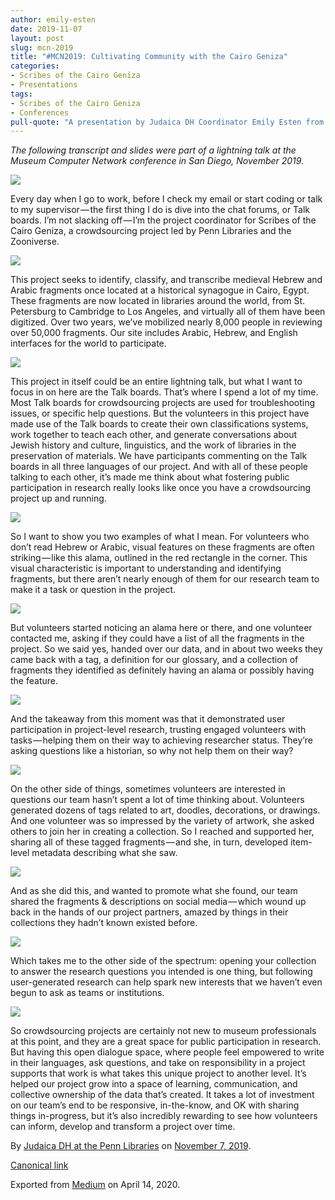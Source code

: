 ```yaml
---
author: emily-esten
date: 2019-11-07
layout: post
slug: mcn-2019
title: "#MCN2019: Cultivating Community with the Cairo Geniza"
categories:
- Scribes of the Cairo Geniza
- Presentations
tags:
- Scribes of the Cairo Geniza
- Conferences
pull-quote: "A presentation by Judaica DH Coordinator Emily Esten from the MCN2019 conference."
---
```


*The following transcript and slides were part of a lightning talk at the Museum Computer Network conference in San Diego, November 2019.*

![](https://cdn-images-1.medium.com/max/800/1*iusdLDk47HgWTJys_Mj7lQ.jpeg)

Every day when I go to work, before I check my email or start coding or talk to my supervisor — the first thing I do is dive into the chat forums, or Talk boards. I’m not slacking off — I’m the project coordinator for Scribes of the Cairo Geniza, a crowdsourcing project led by Penn Libraries and the Zooniverse.

![](https://cdn-images-1.medium.com/max/800/1*bm_xnx6OiYlzrGm-0FvB_w.jpeg)

This project seeks to identify, classify, and transcribe medieval Hebrew and Arabic fragments once located at a historical synagogue in Cairo, Egypt. These fragments are now located in libraries around the world, from St. Petersburg to Cambridge to Los Angeles, and virtually all of them have been digitized. Over two years, we’ve mobilized nearly 8,000 people in reviewing over 50,000 fragments. Our site includes Arabic, Hebrew, and English interfaces for the world to participate.

![](https://cdn-images-1.medium.com/max/800/1*WHmcQW9X1Z77UHArhvwX1A.jpeg)

This project in itself could be an entire lightning talk, but what I want to focus in on here are the Talk boards. That’s where I spend a lot of my time. Most Talk boards for crowdsourcing projects are used for troubleshooting issues, or specific help questions. But the volunteers in this project have made use of the Talk boards to create their own classifications systems, work together to teach each other, and generate conversations about Jewish history and culture, linguistics, and the work of libraries in the preservation of materials. We have participants commenting on the Talk boards in all three languages of our project. And with all of these people talking to each other, it’s made me think about what fostering public participation in research really looks like once you have a crowdsourcing project up and running.

![](https://cdn-images-1.medium.com/max/800/1*wYz33cTIBGw1y81GNlKZdw.jpeg)

So I want to show you two examples of what I mean. For volunteers who don’t read Hebrew or Arabic, visual features on these fragments are often striking — like this alama, outlined in the red rectangle in the corner. This visual characteristic is important to understanding and identifying fragments, but there aren’t nearly enough of them for our research team to make it a task or question in the project.

![](https://cdn-images-1.medium.com/max/800/1*yFQerEmqR5ramxU4M1zQeQ.jpeg)

But volunteers started noticing an alama here or there, and one volunteer contacted me, asking if they could have a list of all the fragments in the project. So we said yes, handed over our data, and in about two weeks they came back with a tag, a definition for our glossary, and a collection of fragments they identified as definitely having an alama or possibly having the feature.

![](https://cdn-images-1.medium.com/max/800/1*HN6zz92fHT73M7XruWX-Ow.jpeg)

And the takeaway from this moment was that it demonstrated user participation in project-level research, trusting engaged volunteers with tasks — helping them on their way to achieving researcher status. They’re asking questions like a historian, so why not help them on their way?

![](https://cdn-images-1.medium.com/max/800/1*aIjzNZxsck-KNUOHelhogg.jpeg)

On the other side of things, sometimes volunteers are interested in questions our team hasn’t spent a lot of time thinking about. Volunteers generated dozens of tags related to art, doodles, decorations, or drawings. And one volunteer was so impressed by the variety of artwork, she asked others to join her in creating a collection. So I reached and supported her, sharing all of these tagged fragments — and she, in turn, developed item-level metadata describing what she saw.

![](https://cdn-images-1.medium.com/max/800/1*T9iwi4tsPfS3WMNMYJ0Kuw.jpeg)

And as she did this, and wanted to promote what she found, our team shared the fragments & descriptions on social media — which wound up back in the hands of our project partners, amazed by things in their collections they hadn’t known existed before.

![](https://cdn-images-1.medium.com/max/800/1*TnlaMUBuQ5tRAlyBrLJS6g.jpeg)

Which takes me to the other side of the spectrum: opening your collection to answer the research questions you intended is one thing, but following user-generated research can help spark new interests that we haven’t even begun to ask as teams or institutions.

![](https://cdn-images-1.medium.com/max/800/1*utDfmsMM8JonwJ77b9DDQg.jpeg)

So crowdsourcing projects are certainly not new to museum professionals at this point, and they are a great space for public participation in research. But having this open dialogue space, where people feel empowered to write in their languages, ask questions, and take on responsibility in a project supports that work is what takes this unique project to another level. It’s helped our project grow into a space of learning, communication, and collective ownership of the data that’s created. It takes a lot of investment on our team’s end to be responsive, in-the-know, and OK with sharing things in-progress, but it’s also incredibly rewarding to see how volunteers can inform, develop and transform a project over time.

By [Judaica DH at the Penn Libraries](https://medium.com/@judaicadh) on [November 7, 2019](https://medium.com/p/eaf5182c28cd).

[Canonical link](https://medium.com/@judaicadh/mcn2019-cultivating-community-with-the-cairo-geniza-eaf5182c28cd)

Exported from [Medium](https://medium.com) on April 14, 2020.
